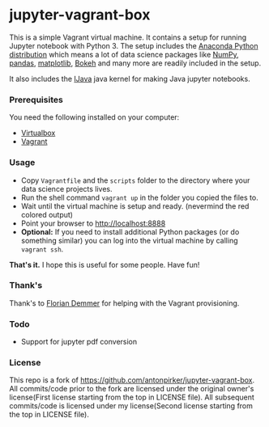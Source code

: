 # jupyter-vagrant-box

This is a simple Vagrant virtual machine. It contains a setup for running Jupyter notebook with Python 3. The setup includes the [Anaconda Python distribution](https://www.anaconda.com/distribution/) which means a lot of data science packages like [NumPy](https://numpy.org), [pandas](https://pandas.pydata.org/), [matplotlib](https://matplotlib.org/), [Bokeh](https://bokeh.pydata.org/en/latest/) and many more are readily included in the setup. 

It also includes the [IJava](https://github.com/SpencerPark/IJava) java kernel for making Java jupyter notebooks.

### Prerequisites

You need the following installed on your computer:
- [Virtualbox](https://www.virtualbox.org/)
- [Vagrant](https://www.vagrantup.com/)

### Usage

- Copy `Vagrantfile` and the `scripts` folder to the directory where your data science projects lives.
- Run the shell command `vagrant up` in the folder you copied the files to.
- Wait until the virtual machine is setup and ready. (nevermind the red colored output)
- Point your browser to [http://localhost:8888](http://localhost:8888)
- **Optional:** If you need to install additional Python packages (or do something similar) you can log into the virtual machine by calling `vagrant ssh`.

**That's it.** I hope this is useful for some people. Have fun!


### Thank's

Thank's to [Florian Demmer](https://github.com/fdemmer) for helping with the Vagrant provisioning.


### Todo

- Support for jupyter pdf conversion

### License
This repo is a fork of https://github.com/antonpirker/jupyter-vagrant-box.  All commits/code prior to the fork are licensed under the original owner's license(First license starting from the top in LICENSE file).  All subsequent commits/code is licensed under my license(Second license starting from the top in LICENSE file).
